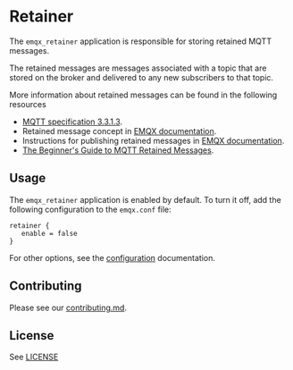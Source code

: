 
# Retainer

The `emqx_retainer` application is responsible for storing retained MQTT messages.

The retained messages are messages associated with a topic that are stored on the broker and delivered to any new subscribers to that topic.

More information about retained messages can be found in the following resources
* [MQTT specification 3.3.1.3](http://docs.oasis-open.org/mqtt/mqtt/v3.1.1/os/mqtt-v3.1.1-os.html).
* Retained message concept in [EMQX documentation](https://www.emqx.io/docs/en/v5.0/messaging/mqtt-concepts.html#retained-message).
* Instructions for publishing retained messages in [EMQX documentation](https://www.emqx.io/docs/en/v5.0/messaging/mqtt-retained-message.html#publish-retained-message-with-mqttx-client).
* [The Beginner's Guide to MQTT Retained Messages](https://www.emqx.com/en/blog/mqtt5-features-retain-message).

## Usage

 The `emqx_retainer` application is enabled by default. To turn it off, add the following configuration to the `emqx.conf` file:

 ```
retainer {
    enable = false
}
```

For other options, see the [configuration](https://www.emqx.io/docs/en/v5.2/configuration/configuration-manual.html#retainer) documentation.

## Contributing

Please see our [contributing.md](../../CONTRIBUTING.md).

## License

See [LICENSE](../../APL.txt)
